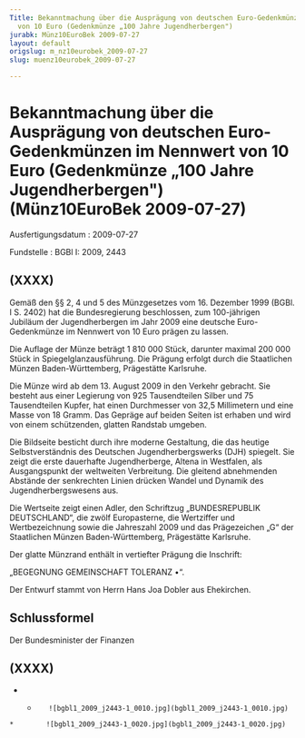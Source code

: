 ```yaml
---
Title: Bekanntmachung über die Ausprägung von deutschen Euro-Gedenkmünzen im Nennwert
  von 10 Euro (Gedenkmünze „100 Jahre Jugendherbergen")
jurabk: Münz10EuroBek 2009-07-27
layout: default
origslug: m_nz10eurobek_2009-07-27
slug: muenz10eurobek_2009-07-27

---
```


# Bekanntmachung über die Ausprägung von deutschen Euro-Gedenkmünzen im Nennwert von 10 Euro (Gedenkmünze „100 Jahre Jugendherbergen") (Münz10EuroBek 2009-07-27)

Ausfertigungsdatum
:   2009-07-27

Fundstelle
:   BGBl I: 2009, 2443


## (XXXX)

Gemäß den §§ 2, 4 und 5 des Münzgesetzes vom 16. Dezember 1999 (BGBl.
I S. 2402) hat die Bundesregierung beschlossen, zum 100-jährigen
Jubiläum der Jugendherbergen im Jahr 2009 eine deutsche Euro-
Gedenkmünze im Nennwert von 10 Euro prägen zu lassen.

Die Auflage der Münze beträgt 1 810 000 Stück, darunter maximal
200 000 Stück in Spiegelglanzausführung. Die Prägung erfolgt durch die
Staatlichen Münzen Baden-Württemberg, Prägestätte Karlsruhe.

Die Münze wird ab dem 13. August 2009 in den Verkehr gebracht. Sie
besteht aus einer Legierung von 925 Tausendteilen Silber und 75
Tausendteilen Kupfer, hat einen Durchmesser von 32,5 Millimetern und
eine Masse von 18 Gramm. Das Gepräge auf beiden Seiten ist erhaben und
wird von einem schützenden, glatten Randstab umgeben.

Die Bildseite besticht durch ihre moderne Gestaltung, die das heutige
Selbstverständnis des Deutschen Jugendherbergswerks (DJH) spiegelt.
Sie zeigt die erste dauerhafte Jugendherberge, Altena in Westfalen,
als Ausgangspunkt der weltweiten Verbreitung. Die gleitend abnehmenden
Abstände der senkrechten Linien drücken Wandel und Dynamik des
Jugendherbergswesens aus.

Die Wertseite zeigt einen Adler, den Schriftzug „BUNDESREPUBLIK
DEUTSCHLAND“, die zwölf Europasterne, die Wertziffer und
Wertbezeichnung sowie die Jahreszahl 2009 und das Prägezeichen „G“ der
Staatlichen Münzen Baden-Württemberg, Prägestätte Karlsruhe.

Der glatte Münzrand enthält in vertiefter Prägung die Inschrift:

„BEGEGNUNG GEMEINSCHAFT TOLERANZ •“.

Der Entwurf stammt von Herrn Hans Joa Dobler aus Ehekirchen.


## Schlussformel

Der Bundesminister der Finanzen


## (XXXX)


*    *        ![bgbl1_2009_j2443-1_0010.jpg](bgbl1_2009_j2443-1_0010.jpg)
    *        ![bgbl1_2009_j2443-1_0020.jpg](bgbl1_2009_j2443-1_0020.jpg)


